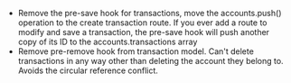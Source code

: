 - Remove the pre-save hook for transactions, move the accounts.push() operation to the create transaction route.  If you ever add a route to modify and save a transaction, the pre-save hook will push another copy of its ID to the accounts.transactions array
- Remove pre-remove hook from transaction model.  Can't delete transactions in any way other than deleting the account they belong to.  Avoids the circular reference conflict.